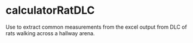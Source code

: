 # calculatorRatDLC
Use to extract common measurements from the excel output from DLC of rats walking across a hallway arena.
